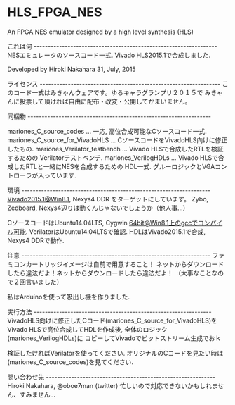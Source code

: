 # HLS_FPGA_NES
An FPGA NES emulator designed by a high level synthesis (HLS)

これは何 -----------------------------------------------------------------
NESエミュレータのソースコード一式. Vivado HLS2015.1で合成しました.

Developed by Hiroki Nakahara
 31, July, 2015

ライセンス ----------------------------------------------------------------
このコード一式はみきゃんウェアです。ゆるキャラグランプリ２０１５で
みきゃんに投票して頂ければ自由に配布・改変・公開してかまいません。

同梱物 -----------------------------------------------------------------

mariones_C_source_codes         … 一応, 高位合成可能なCソースコード一式.
mariones_C_source_for_VivadoHLS … CソースコードをVivadoHLS向けに修正したもの.
mariones_Verilator_testbench    … Vivado HLSで合成したRTLを検証するための
                                   Verilatorテストベンチ.
mariones_VerilogHDLs            … Vivado HLSで合成したRTLと一緒にNESを合成するための
                                   HDL一式. グルーロジックとVGAコントローラが入っています.

環境 -------------------------------------------------------------------
Vivado2015.1@Win8.1, Nexys4 DDR をターゲットにしています。
Zybo, Zedboard, Nexys4辺りは動くんじゃないでしょうか（他人事…）

CソースコードはUbuntu14.04LTS, Cygwin 64bit@Win8.1上のgccでコンパイル可能.
VerilatorはUbuntu14.04LTSで確認.
HDLはVivado2015.1で合成, Nexys4 DDRで動作.

注意 -------------------------------------------------------------------
ファミコンカートリッジイメージは自前で用意すること！
ネットからダウンロードしたら違法だよ！ネットからダウンロードしたら違法だよ！
（大事なことなので２回言いました）

私はArduinoを使って吸出し機を作りました.

実行方法 ---------------------------------------------------------------
VivadoHLS向けに修正したCコード(mariones_C_source_for_VivadoHLS)を
Vivado HLSで高位合成してHDLを作成後, 全体のロジック(mariones_VerilogHDLs)に
コピーしてVivadoでビットストリーム生成でおｋ

検証したければVerilatorを使ってください.
オリジナルのCコードを見たい時は(mariones_C_source_codes)を見てください.

問い合わせ先 ------------------------------------------------------------
Hiroki Nakahara, @oboe7man (twitter)
忙しいので対応できないかもしれません、すみません…
